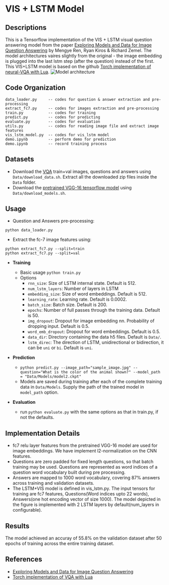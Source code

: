 # VIS + LSTM Model

## Descriptions
This is a Tensorflow implementation of the VIS + LSTM visual question answering model from the paper [Exploring Models and Data for Image Question Answering][1]
by Mengye Ren, Ryan Kiros & Richard Zemel. The model architectures vaires slightly from the original - the image embedding is plugged into the last lstm step (after the question) instead of the first. This VIS+LSTM model is based on the github [Torch implementation of neural-VQA with Lua][2]. 
![Model architecture](http://i.imgur.com/Jvixx2W.jpg)

## Code Organization
```
data_loader.py     -- codes for question & answer extraction and pre-processing
extract_fc7.py     -- codes for images extraction and pre-processing
train.py           -- codes for training
predict.py         -- codes for predicting
evaluate.py        -- codes for evaluation
utils.py           -- codes for reading image file and extract image features
vis_lstm_model.py  -- codes for vis_lstm model
demo.ipynb         -- perform demo for prediction
demo.ipynb         -- record training process
```

## Datasets
- Download the [VQA][3] train+val images, questions and answers using `Data/download_data.sh`. Extract all the downloaded zip files inside the `Data` folder.
- Download the [pretrained VGG-16 tensorflow model][4] using `Data/download_models.sh`.

## Usage
- Question and Answers pre-processing:
```
python data_loader.py
```

- Extract the fc-7 image features using:
```
python extract_fc7.py --split=train
python extract_fc7.py --split=val
```

- <b>Training</b>
  * Basic usage `python train.py`
  * Options
    - `rnn_size`: Size of LSTM internal state. Default is 512.
    - `num_lstm_layers`: Number of layers in LSTM
    - `embedding_size`: Size of word embeddings. Default is 512.
    - `learning_rate`: Learning rate. Default is 0.0002.
    - `batch_size`: Batch size. Default is 200.
    - `epochs`: Number of full passes through the training data. Default is 50.
    - `img_dropout`:  Dropout for image embedding nn. Probability of dropping input. Default is 0.5.
    - `word_emb_dropout`: Dropout for word embeddings. Default is 0.5.
    - `data_dir`: Directory containing the data h5 files. Default is `Data/`.
    - `lstm_direc`: The direction of LSTM, unidirectional or bidirection, it can be `uni` or `bi`. Default is `uni`.
    
- <b>Prediction</b>
  * ```python predict.py --image_path="sample_image.jpg" --question="What is the color of the animal shown?" --model_path = "Data/Models/model2.ckpt"```
  * Models are saved during training after each of the complete training data in ```Data/Models```. Supply the path of the trained model in ```model_path``` option.
  
- <b>Evaluation</b>
  * run `python evaluate.py` with the same options as that in train.py, if not the defaults.

## Implementation Details
- fc7 relu layer features from the pretrained VGG-16 model are used for image embeddings. We have implement l2-normalization on the CNN features.
- Questions are zero padded for fixed length questions, so that batch training may be used. Questions are represented as word indices of a question word vocabulary built during pre processing.
- Answers are mapped to 1000 word vocabulary, covering 87% answers across training and validation datasets.
- The LSTM+VIS model is defined in vis_lstm.py. The input tensors for training are fc7 features, Questions(Word indices upto 22 words), Answers(one hot encoding vector of size 1000). The model depicted in the figure is implemented with 2 LSTM layers by default(num_layers in configurable).

## Results
The model achieved an accuray of 55.8% on the validation dataset after 50 epochs of training across the entire training dataset.


## References
- [Exploring Models and Data for Image Question Answering][1]
- [Torch implementation of VQA with Lua][2]

[1]: http://arxiv.org/abs/1505.02074
[2]: https://github.com/abhshkdz/neural-vqa/
[3]: https://visualqa.org/download.html
[4]: https://github.com/ry/tensorflow-vgg16

